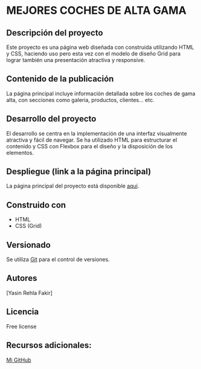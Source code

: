 # MEJORES COCHES DE ALTA GAMA

## Descripción del proyecto
Este proyecto es una página web diseñada con construida utilizando HTML y CSS, haciendo uso pero esta vez con el modelo de diseño Grid para lograr también una presentación atractiva y responsive.

## Contenido de la publicación
La página principal incluye información detallada sobre los coches de gama alta, con secciones como galeria, productos, clientes... etc.

## Desarrollo del proyecto
El desarrollo se centra en la implementación de una interfaz visualmente atractiva y fácil de navegar. Se ha utilizado HTML para estructurar el contenido y CSS con Flexbox para el diseño y la disposición de los elementos.

## Despliegue (link a la página principal)
La página principal del proyecto está disponible [aquí](https://github.com/YasinRF/MaquetacionGRID_Practica01/blob/main/maquetacionGRID_Practica01.html).

## Construido con
- HTML
- CSS (Grid)

## Versionado
Se utiliza [Git](https://git-scm.com/) para el control de versiones.

## Autores
[Yasin Rehla Fakir]

## Licencia
Free license

## Recursos adicionales:
[Mi GitHub](https://github.com/YasinRF)
